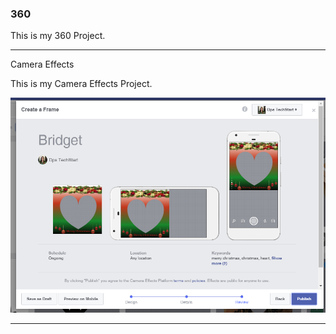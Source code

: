 ### 360

This is my 360 Project.

<script src="//360.vizor.io/scripts/embed.js" data-vizorurl="https://360.vizor.io/embed/v/kykj4" ></script>

***

Camera Effects

This is my Camera Effects Project.

![Bridget](https://github.com/bridgetmartinezteran/bridgetmartinezteran.github.io/blob/master/Bridget.PNG?raw=true "Optional Title")

***
